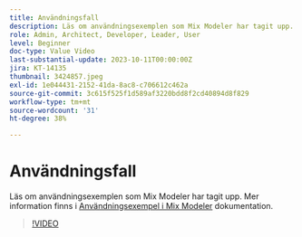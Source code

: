 ```yaml
---
title: Användningsfall
description: Läs om användningsexemplen som Mix Modeler har tagit upp.
role: Admin, Architect, Developer, Leader, User
level: Beginner
doc-type: Value Video
last-substantial-update: 2023-10-11T00:00:00Z
jira: KT-14135
thumbnail: 3424857.jpeg
exl-id: 1e044431-2152-41da-8ac8-c706612c462a
source-git-commit: 3c615f525f1d589af3220bdd8f2cd40894d8f829
workflow-type: tm+mt
source-wordcount: '31'
ht-degree: 38%

---
```


# Användningsfall

Läs om användningsexemplen som Mix Modeler har tagit upp. Mer information finns i [Användningsexempel i Mix Modeler](https://experienceleague.adobe.com/docs/mix-modeler/using/get-started/workflow.html) dokumentation.

>[!VIDEO](https://video.tv.adobe.com/v/3424857?learn=on)
